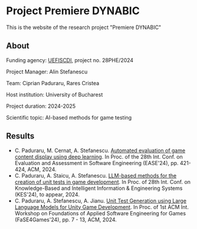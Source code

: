 # Project Premiere DYNABIC

This is the website of the research project "Premiere DYNABIC" 

## About
Funding agency: [UEFISCDI](https://uefiscdi.gov.ro/premiere-orizont-europa-echipe-de-cercetare), project no. 28PHE/2024

Project Manager: Alin Stefanescu

Team: Ciprian Paduraru, Rares Cristea

Host institution: University of Bucharest

Project duration: 2024-2025

Scientific topic: AI-based methods for game testing

## Results
- C. Paduraru, M. Cernat, A. Stefanescu. [Automated evaluation of game content display using deep learning](https://dl.dropbox.com/scl/fi/is1cuxr8xj5xccl2gf2ea/ease24.pdf?rlkey=ibq6j16gn8ul281861yklbqkh&st=q0u8n7ai). In Proc. of the 28th Int. Conf. on Evaluation and Assessment in Software Engineering (EASE'24), pp. 421-424, ACM, 2024.
- C. Paduraru, A. Staicu, A. Stefanescu. [LLM-based methods for the creation of unit tests in game
development](https://www.dropbox.com/scl/fi/8kr24d4hickh022b3xnqw/kes24.pdf?rlkey=qdmb0ankngf1xqvg9ocrcbdin&dl=1). In Proc. of 28th Int. Conf. on Knowledge-Based and Intelligent Information & Engineering Systems (KES'24), to appear, 2024.
- C. Paduraru, A. Stefanescu, A. Jianu. [Unit Test Generation using Large Language Models for Unity Game Development](https://dl.dropbox.com/scl/fi/bzr1z0puhkobds9xlfkjd/fase4games24.pdf?rlkey=qwu7exuvsfuwtnffdrcxn977h&st=5btwn5hj). In Proc. of 1st ACM Int. Workshop on Foundations of Applied Software Engineering for Games (FaSE4Games'24), pp. 7 - 13,  ACM, 2024.
